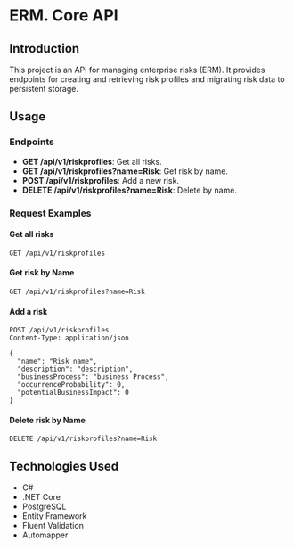 ﻿# **ERM. Core API**

## Introduction

This project is an API for managing enterprise risks (ERM). It provides endpoints for creating and retrieving risk
profiles and migrating risk data to persistent storage.

## Usage

### Endpoints

- **GET /api/v1/riskprofiles**: Get all risks.
- **GET /api/v1/riskprofiles?name=Risk**: Get risk by name.
- **POST /api/v1/riskprofiles**: Add a new risk.
- **DELETE /api/v1/riskprofiles?name=Risk**: Delete by name.

### Request Examples

#### Get all risks

```http
GET /api/v1/riskprofiles
```

#### Get risk by Name

```http
GET /api/v1/riskprofiles?name=Risk
```

#### Add a risk

```http
POST /api/v1/riskprofiles
Content-Type: application/json

{
  "name": "Risk name",
  "description": "description",
  "businessProcess": "business Process",
  "occurrenceProbability": 0,
  "potentialBusinessImpact": 0
}
```

#### Delete risk by Name

```http
DELETE /api/v1/riskprofiles?name=Risk
```

## Technologies Used

- C#
- .NET Core
- PostgreSQL
- Entity Framework
- Fluent Validation
- Automapper